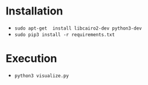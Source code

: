 # Installation

- `sudo apt-get  install libcairo2-dev python3-dev`
- `sudo pip3 install -r requirements.txt`

# Execution

- `python3 visualize.py`
